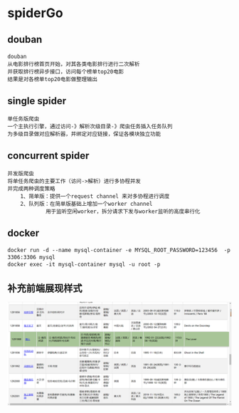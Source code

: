 # spiderGo

## douban
    douban 
    从电影排行榜首页开始，对其各类电影排行进行二次解析
    并获取排行榜异步接口，访问每个榜单top20电影
    结果是对各榜单top20电影做整理输出

## single spider
    单任务版爬虫 
    一个主执行引擎，通过访问-》解析次级目录-》爬虫任务插入任务队列
    为多级目录做对应解析器，并绑定对应链接，保证各模块独立功能

## concurrent spider
    并发版爬虫
    将单任务爬虫的主要工作（访问->解析）进行多协程并发
    并完成两种调度策略
        1、简单版：提供一个request channel 来对多协程进行调度
        2、队列版：在简单版基础上增加一个worker channel 
                用于监听空闲worker，拆分请求下发与worker监听的高度串行化
    
## docker
    docker run -d --name mysql-container -e MYSQL_ROOT_PASSWORD=123456  -p 3306:3306 mysql
    docker exec -it mysql-container mysql -u root -p

## 补充前端展现样式
![img.png](img.png)

